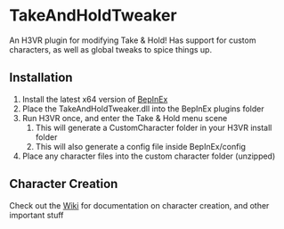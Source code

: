 # TakeAndHoldTweaker
An H3VR plugin for modifying Take &amp; Hold! Has support for custom characters, as well as global tweaks to spice things up.

## Installation
1. Install the latest x64 version of [BepInEx](https://github.com/BepInEx/BepInEx/releases)
2. Place the TakeAndHoldTweaker.dll into the BepInEx plugins folder
3. Run H3VR once, and enter the Take &amp; Hold menu scene
    1. This will generate a CustomCharacter folder in your H3VR install folder
    2. This will also generate a config file inside BepInEx/config
4. Place any character files into the custom character folder (unzipped)

## Character Creation
Check out the [Wiki](https://github.com/devyndamonster/TakeAndHoldTweaker/wiki) for documentation on character creation, and other important stuff
